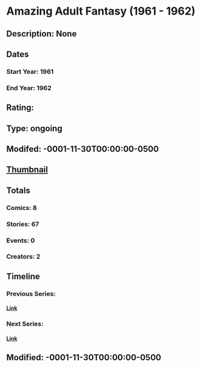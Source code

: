 # Amazing Adult Fantasy (1961 - 1962)
## Description: None
## Dates
### Start Year: 1961
### End Year: 1962
## Rating: 
## Type: ongoing
## Modifed: -0001-11-30T00:00:00-0500
## [Thumbnail](http://i.annihil.us/u/prod/marvel/i/mg/b/20/4bad2be2600e0.jpg)
## Totals
### Comics: 8
### Stories: 67
### Events: 0
### Creators: 2
## Timeline
### Previous Series: 
#### [Link]()
### Next Series: 
#### [Link]()
## Modified: -0001-11-30T00:00:00-0500